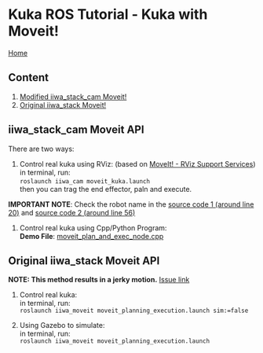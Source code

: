 # Kuka ROS Tutorial - Kuka with Moveit!

[Home](../README.md)

## Content  
1. [Modified iiwa_stack_cam Moveit!](#iiwastackcam-moveit-api)
1. [Original iiwa_stack Moveit!](#original-iiwastack-moveit-api)


## iiwa_stack_cam Moveit API

There are two ways:

1. Control real kuka using RViz: (based on [MoveIt! - RViz Support Services](./KukaMicroservices.md#moveit---rviz-support-services))  
    in terminal, run:  
    `roslaunch iiwa_cam moveit_kuka.launch`  
    then you can trag the end effector, paln and execute.

  **IMPORTANT NOTE**: Check the robot name in the [source code 1 (around line 20)](../src/utilities/moveit_rviz_exec_service.cpp) and [source code 2 (around line 56)](../src/utilities/moveit_rviz_state_receiver_service.cpp)  

1. Control real kuka using Cpp/Python Program:  
    **Demo File**: [moveit_plan_and_exec_node.cpp](../src/demo/moveit_plan_and_exec_node.cpp)


## Original iiwa_stack Moveit API

**NOTE: This method results in a jerky motion.** [Issue link](https://github.com/IFL-CAMP/iiwa_stack/issues/284)  

1. Control real kuka:  
  in terminal, run:  
  `roslaunch iiwa_moveit moveit_planning_execution.launch sim:=false`

1. Using Gazebo to simulate:  
  in terminal, run:  
  `roslaunch iiwa_moveit moveit_planning_execution.launch`
